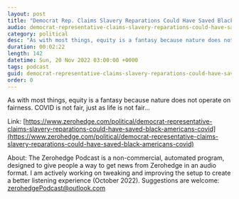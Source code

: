 ```yaml
---
layout: post
title: "Democrat Rep. Claims Slavery Reparations Could Have Saved Black Americans From COVID"
audio: democrat-representative-claims-slavery-reparations-could-have-saved-black-americans-covid-0
category: political
desc: "As with most things, equity is a fantasy because nature does not operate on fairness.  COVID is not fair, just as life is not fair..."
duration: 00:02:22
length: 142
datetime: Sun, 20 Nov 2022 03:00:00 +0000
tags: podcast
guid: democrat-representative-claims-slavery-reparations-could-have-saved-black-americans-covid-0
order: 0
---
```

As with most things, equity is a fantasy because nature does not operate on fairness.  COVID is not fair, just as life is not fair...

Link: [https://www.zerohedge.com/political/democrat-representative-claims-slavery-reparations-could-have-saved-black-americans-covid](https://www.zerohedge.com/political/democrat-representative-claims-slavery-reparations-could-have-saved-black-americans-covid)

About: The Zerohedge Podcast is a non-commercial, automated program, designed to give people a way to get news from Zerohedge in an audio format.  I am actively working on tweaking and improving the setup to create a better listening experience (October 2022).  Suggestions are welcome: [zerohedgePodcast@outlook.com](mailto:zerohedgePodcast@outlook.com)